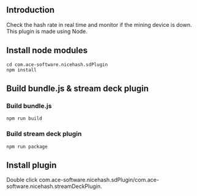 ## Introduction
Check the hash rate in real time and monitor if the mining device is down.
This plugin is made using Node.

## Install node modules
```
cd com.ace-software.nicehash.sdPlugin
npm install
```
## Build bundle.js & stream deck plugin
### Build bundle.js
```
npm run build
```
### Build stream deck plugin
```
npm run package
```

## Install plugin
Double click com.ace-software.nicehash.sdPlugin/com.ace-software.nicehash.streamDeckPlugin.
